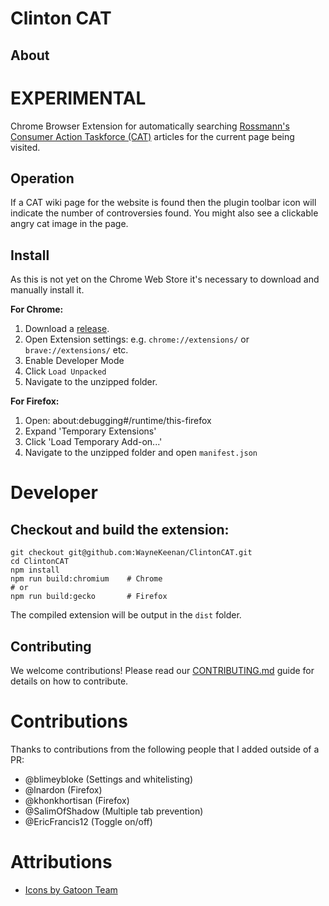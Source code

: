 # Clinton CAT

## About

# EXPERIMENTAL

Chrome Browser Extension for automatically
searching [Rossmann's Consumer Action Taskforce (CAT)](https://wiki.rossmanngroup.com/wiki/Mission_statement) articles
for the current page being visited.

## Operation

If a CAT wiki page for the website is found then the plugin toolbar icon will indicate the number of controversies found.
You might also see a clickable angry cat image in the page.

## Install

As this is not yet on the Chrome Web Store it's necessary to download and manually install it.

**For Chrome:**

1. Download a [release](https://github.com/WayneKeenan/ClintonCAT/releases).
2. Open Extension settings: e.g. `chrome://extensions/`  or `brave://extensions/` etc.
3. Enable Developer Mode
4. Click `Load Unpacked`
5. Navigate to the unzipped folder.


**For Firefox:**

1. Open: about:debugging#/runtime/this-firefox
2. Expand 'Temporary Extensions'
3. Click 'Load Temporary Add-on...'
4. Navigate to the unzipped folder and open `manifest.json`

# Developer

## Checkout and build the extension:

```shell
git checkout git@github.com:WayneKeenan/ClintonCAT.git
cd ClintonCAT
npm install
npm run build:chromium    # Chrome
# or
npm run build:gecko       # Firefox 
```

The compiled extension will be output in the `dist` folder.

## Contributing

We welcome contributions! Please read our [CONTRIBUTING.md](.github/CONTRIBUTING.md) guide for details on how to contribute.

# Contributions

Thanks to contributions from the following people that I added outside of a PR:

- @blimeybloke  (Settings and whitelisting)
- @lnardon (Firefox)
- @khonkhortisan (Firefox)
- @SalimOfShadow (Multiple tab prevention)
- @EricFrancis12 (Toggle on/off)

# Attributions

- [Icons by Gatoon Team](https://www.iconarchive.com/show/gartoon-devices-icons-by-gartoon-team.html)

